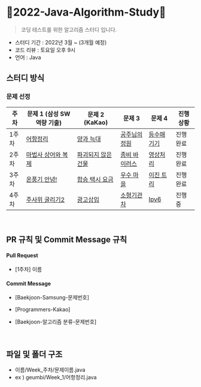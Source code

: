 # 📖2022-Java-Algorithm-Study📖
> 코딩 테스트를 위한 알고리즘 스터디 입니다.

- 스터디 기간 : 2022년 3월 ~ (3개월 예정)
- 코드 리뷰 : 토요일 오후 9시
- 언어 : Java  

## 스터디 방식

### 문제 선정

|주차|문제 1 (삼성 SW 역량 기출) |문제 2 (KaKao)     |문제 3  |문제 4 | 진행 상황 |
|----|-------------------------------------|------------------|--------|-------|----------|
| 1주차|[어항정리](https://www.acmicpc.net/problem/23291)|[양과 늑대](https://programmers.co.kr/learn/courses/30/lessons/92343)|[공주님의 정원](https://www.acmicpc.net/problem/2457)|[등수매기기](https://www.acmicpc.net/problem/2012)|진행완료|
| 2주차|[마법사 상어와 복제](https://www.acmicpc.net/problem/23290)|[파괴되지 않은 건물](https://programmers.co.kr/learn/courses/30/lessons/92344)|[좀비 바이러스](https://www.acmicpc.net/problem/24513)|[영상처리](https://www.acmicpc.net/problem/21938)|진행완료|
| 3주차|[온풍기 안녕!](https://www.acmicpc.net/problem/23289)|[합승 택시 요금](https://programmers.co.kr/learn/courses/30/lessons/72413)|[우수 마을](https://www.acmicpc.net/problem/1949)|[이진 트리](https://www.acmicpc.net/problem/13325)|진행완료|
| 4주차|[주사위 굴리기2](https://www.acmicpc.net/problem/23288)|[광고삽입](https://programmers.co.kr/learn/courses/30/lessons/72414?language=cpp)|[소형기관차](https://www.acmicpc.net/problem/2616)|[Ipv6](https://www.acmicpc.net/problem/3107)|진행중|


<br/>


## PR 규칙 및 Commit Message 규칙

#### Pull Request

- [1주차] 이름

#### Commit Message

- [Baekjoon-Samsung-문제번호] 

- [Programmers-Kakao] 

- [Baekjoon-알고리즘 분류-문제번호]


<br/>

## 파일 및 폴더 구조

- 이름/Week_주차/문제이름.java
- ex ) geumbi/Week_1/어항정리.java
